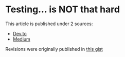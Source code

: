 # Testing… is NOT that hard

This article is published under 2 sources:

- [Dev.to](https://dev.to/sierisimo/testing-is-not-that-hard-54e7)
- [Medium](https://medium.com/@sierisimo/testing-is-not-that-hard-12e87dce158)

Revisions were originally published in [this gist](https://gist.github.com/sierisimo/97bb7501aa4855721a37ed8d598743c6)
